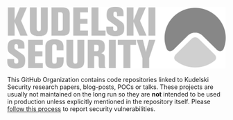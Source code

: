 [![Kudelski Security](https://github.com/kudelskisecurity/.github/raw/main/profile/img/ks_logo.png)](https://www.kudelskisecurity.com/)

This GitHub Organization contains code repositories linked to Kudelski Security research papers, blog-posts, POCs or talks. These projects are usually not maintained on the long run so they are **not** intended to be used in production unless explicitly mentioned in the repository itself. Please [follow this process](https://github.com/kudelskisecurity/.github/blob/main/SECURITY.md) to report security vulnerabilities.